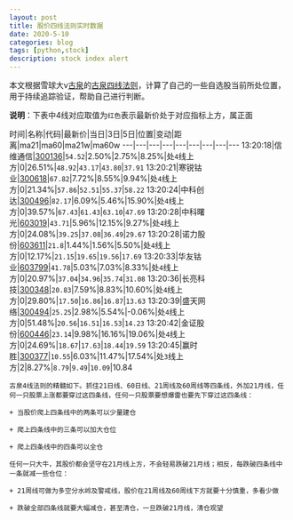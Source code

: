 ```yaml
---
layout: post
title: 股价四线法则实时数据
date: 2020-5-10
categories: blog
tags: [python,stock]
description: stock index alert
---
```



本文根据雪球大v[古泉](https://xueqiu.com/u/7148646888)的[古泉四线法则](https://xueqiu.com/7148646888/130498192)，计算了自己的一些自选股当前所处位置，用于持续追踪验证，帮助自己进行判断。

**说明**：下表中4线对应取值为`红色`表示最新价处于对应指标上方，属正面

时间|名称|代码|最新价|当日|3日|5日|位置|变动|距离|ma21|ma60|ma21w|ma60w
---|---|---|---|---|---|---|---|---
13:20:18|信维通信|[300136](https://xueqiu.com/S/SZ300136)|`54.52`|2.50%|2.75%|8.25%|处`4`线上方|0|26.51%|`48.92`|`43.17`|`43.80`|`37.91`
13:20:21|寒锐钴业|[300618](https://xueqiu.com/S/SZ300618)|`67.82`|7.72%|8.55%|9.94%|处`4`线上方|0|21.34%|`57.86`|`52.51`|`55.37`|`58.22`
13:20:24|中科创达|[300496](https://xueqiu.com/S/SZ300496)|`82.17`|6.09%|5.46%|15.90%|处`4`线上方|0|39.57%|`67.43`|`61.43`|`63.10`|`47.69`
13:20:28|中科曙光|[603019](https://xueqiu.com/S/SH603019)|`43.71`|5.96%|12.15%|9.27%|处`4`线上方|0|24.08%|`39.25`|`37.08`|`36.49`|`29.67`
13:20:28|诺力股份|[603611](https://xueqiu.com/S/SH603611)|`21.8`|1.44%|1.56%|5.50%|处`4`线上方|0|12.17%|`21.15`|`19.65`|`19.56`|`17.69`
13:20:33|华友钴业|[603799](https://xueqiu.com/S/SH603799)|`41.78`|5.03%|7.03%|8.33%|处`4`线上方|0|20.97%|`37.04`|`34.96`|`35.74`|`31.08`
13:20:36|长亮科技|[300348](https://xueqiu.com/S/SZ300348)|`20.83`|7.59%|8.83%|10.60%|处`4`线上方|0|29.80%|`17.50`|`16.86`|`16.87`|`13.63`
13:20:39|盛天网络|[300494](https://xueqiu.com/S/SZ300494)|`25.25`|2.98%|5.54%|-0.06%|处`4`线上方|0|51.48%|`20.56`|`16.51`|`16.53`|`14.23`
13:20:42|金证股份|[600446](https://xueqiu.com/S/SH600446)|`23.14`|9.98%|16.16%|19.06%|处`4`线上方|0|24.69%|`18.67`|`17.63`|`18.44`|`19.59`
13:20:45|赢时胜|[300377](https://xueqiu.com/S/SZ300377)|`10.55`|6.03%|11.47%|17.54%|处`3`线上方|2|8.27%|`8.79`|`9.49`|`10.09`|10.84

```
古泉4线法则的精髓如下。抓住21日线、60日线、21周线及60周线等四条线，外加21月线，任何一只股票上涨都要穿过这四条线，任何一只股票要想爆雷也要先下穿过这四条线：

+ 当股价爬上四条线中的两条可以少量建仓

+ 爬上四条线中的三条可以加大仓位

+ 爬上四条线中的四条可以全仓

任何一只大牛，其股价都会坚守在21月线上方，不会轻易跌破21月线；相反，每跌破四条线中一条就减一些仓位：

+ 21周线可做为多空分水岭及警戒线，股价在21周线及60周线下方就要十分慎重，多看少做

+ 跌破全部四条线就要大幅减仓，甚至清仓，一旦跌破21月线，清仓观望
```